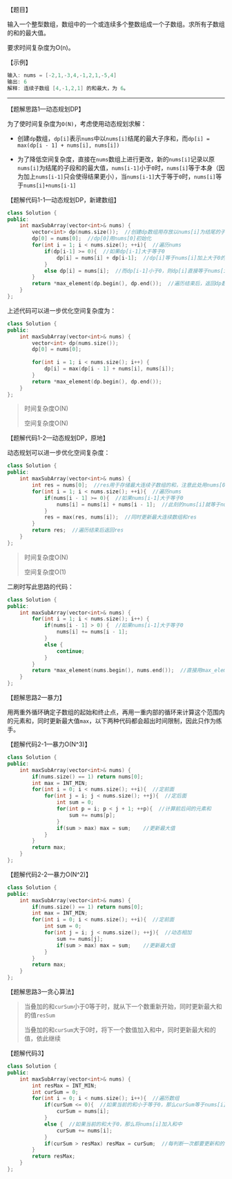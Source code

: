 【题目】

输入一个整型数组，数组中的一个或连续多个整数组成一个子数组。求所有子数组的和的最大值。

要求时间复杂度为O(n)。

【示例】

```c++
输入: nums = [-2,1,-3,4,-1,2,1,-5,4]
输出: 6
解释: 连续子数组 [4,-1,2,1] 的和最大，为 6。
```

---

【题解思路1—动态规划DP】

为了使时间复杂度为`O(N)`，考虑使用动态规划求解：

* 创建`dp`数组，`dp[i]`表示`nums`中以`nums[i]`结尾的最大子序和，而`dp[i] = max(dp[i - 1] + nums[i], nums[i])`

* 为了降低空间复杂度，直接在`nums`数组上进行更改，新的`nums[i]`记录以原`nums[i]`为结尾的子段和的最大值，`nums[i-1]`小于`0`时，`nums[i]`等于本身（因为加上`nums[i-1]`只会使得结果更小），当`nums[i-1]`大于等于`0`时，`nums[i]`等于`nums[i]+nums[i-1]`

【题解代码1-1—动态规划DP，新建数组】

```c++
class Solution {
public:
    int maxSubArray(vector<int>& nums) {
        vector<int> dp(nums.size());  //创建dp数组用存放以nums[i]为结尾的子数组的元素和
        dp[0] = nums[0];  //dp[0]用nums[0]初始化
        for(int i = 1; i < nums.size(); ++i){  //遍历nums
            if(dp[i-1] >= 0){  //如果dp[i-1]大于等于0
                dp[i] = nums[i] + dp[i-1];  //dp[i]等于nums[i]加上大于0的dp[i-1]，使dp[i]得以变大
            }
            else dp[i] = nums[i];  //而dp[i-1]小于0，则dp[i]直接等于nums[i]
        }
        return *max_element(dp.begin(), dp.end());  //遍历结束后，返回dp数组中的最大值即可
    }
};
```

上述代码可以进一步优化空间复杂度为：

```c++
class Solution {
public:
    int maxSubArray(vector<int>& nums) {
        vector<int> dp(nums.size());
        dp[0] = nums[0];
        
        for(int i = 1; i < nums.size(); i++) {
            dp[i] = max(dp[i - 1] + nums[i], nums[i]);
        }
        return *max_element(dp.begin(), dp.end());
    }
};
```

> 时间复杂度O(N)
>
> 空间复杂度O(N)

【题解代码1-2—动态规划DP，原地】

动态规划可以进一步优化空间复杂度：

```c++
class Solution {
public:
    int maxSubArray(vector<int>& nums) {
        int res = nums[0];  //res用于存储最大连续子数组的和，注意此处用nums[0]初始化res，防止后面漏比较nums第一个数
        for(int i = 1; i < nums.size(); ++i){  //遍历nums
            if(nums[i - 1] >= 0){  //如果nums[i-1]大于等于0
                nums[i] = nums[i] + nums[i - 1];  //此刻的nums[i]就等于nums[i-1]加上nums[i]，使得结果可以更大
            }
            res = max(res, nums[i]);  //同时更新最大连续数组和res
        }
        return res;  //遍历结束后返回res
    }
};
```

> 时间复杂度O(N)
>
> 空间复杂度O(1)

二刷时写此思路的代码：

```c++
class Solution {
public:
    int maxSubArray(vector<int>& nums) {
        for(int i = 1; i < nums.size(); i++) {
            if(nums[i - 1] > 0) {  //如果nums[i-1]大于等于0
                nums[i] += nums[i - 1];
            }
            else {
                continue;
            }
        }
        return *max_element(nums.begin(), nums.end());  //直接用max_element函数得到最大值
    }
};
```

【题解思路2—暴力】

用两重外循环确定子数组的起始和终止点，再用一重内部的循环来计算这个范围内的元素和，同时更新最大值`max`，以下两种代码都会超出时间限制，因此只作为练手。

【题解代码2-1—暴力O(N^3)】

```c++
class Solution {
public:
    int maxSubArray(vector<int>& nums) {
        if(nums.size() == 1) return nums[0];
        int max = INT_MIN;
        for(int i = 0; i < nums.size(); ++i){  //定前面
            for(int j = i; j < nums.size(); ++j){  //定后面
                int sum = 0;
                for(int p = i; p < j + 1; ++p){  //计算前后间的元素和
                    sum += nums[p];
                }
                if(sum > max) max = sum;    //更新最大值
            }
        }
        return max;
    }
};
```

【题解代码2-2—暴力O(N^2)】

```c++
class Solution {
public:
    int maxSubArray(vector<int>& nums) {
        if(nums.size() == 1) return nums[0];
        int max = INT_MIN;
        for(int i = 0; i < nums.size(); ++i){  //定前面
            int sum = 0;
            for(int j = i; j < nums.size(); ++j){  //动态相加
                sum += nums[j];
                if(sum > max) max = sum;    //更新最大值
            }
        }
        return max;
    }
};
```

【题解思路3—贪心算法】

> 当叠加的和`curSum`小于0等于时，就从下一个数重新开始，同时更新最大和的值`resSum`
>
> 当叠加的和`curSum`大于0时，将下一个数值加入和中，同时更新最大和的值，依此继续

【题解代码3】

```c++
class Solution {
public:
    int maxSubArray(vector<int>& nums) {
        int resMax = INT_MIN;
        int curSum = 0;
        for(int i = 0; i < nums.size(); i++){  //遍历数组
            if(curSum <= 0){  //如果当前的和小于等于0，那么curSum等于nums[i]，从下一个数重新开始
                curSum = nums[i];
            }
            else {  //如果当前的和大于0，那么将nums[i]加入和中
                curSum += nums[i];
            }
            if(curSum > resMax) resMax = curSum;  //每判断一次都要更新和的最大值
        }
        return resMax;
    }
};
```


